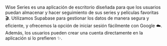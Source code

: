Wise Series es una aplicación de escritorio diseñada para que los usuarios puedan almacenar y hacer seguimiento de sus series y películas favoritas 🎬. Utilizamos Supabase para gestionar los datos de manera segura y eficiente, y ofrecemos la opción de iniciar sesión fácilmente con Google ☁️. Además, los usuarios pueden crear una cuenta directamente en la aplicación si lo prefieren ✨.
